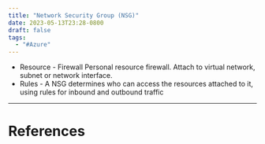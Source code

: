 ```yaml
---
title: "Network Security Group (NSG)"
date: 2023-05-13T23:28-0800
draft: false
tags: 
  - "#Azure"
---
```

- Resource - Firewall Personal resource firewall. Attach to virtual network, subnet or network interface.
- Rules - A NSG determines who can access the resources attached to it, using rules for inbound and outbound traffic


---
# References
